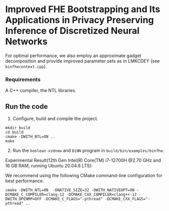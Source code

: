 Improved FHE Bootstrapping and Its Applications in Privacy Preserving Inference of Discretized Neural Networks
=====================================


For optimal performance, we also employ an approximate gadget decomposition and provide improved parameter sets as in LMKCDEY (see `binfhecontext.cpp`).
### Requirements
A C++ compiler, the NTL libraries.

## Run the code
1. Configure, build and compile the project.
```
mkdir build
cd build
cmake -DWITH_NTL=ON .. 
make 
```
2. Run the `boolean-xzdnew` and `DiNN` program in `build/bin/examples/binfhe`.
   
Experimental Result(12th Gen Intel(R) Core(TM) i7-12700H @2.70 GHz and 16 GB RAM, running Ubuntu 20.04.6 LTS):

We recommend using the following CMake command-line configuration for best performance.
```
cmake -DWITH_NTL=ON  -DNATIVE_SIZE=32 -DWITH_NATIVEOPT=ON -DCMAKE_C_COMPILER=clang-12 -DCMAKE_CXX_COMPILER=clang++-12 -DWITH_OPENMP=OFF -DCMAKE_C_FLAGS="-pthread" -DCMAKE_CXX_FLAGS="-pthread" .. 
```

